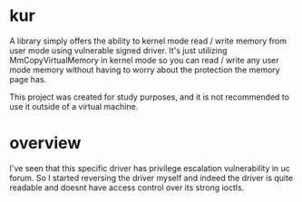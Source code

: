 # kur
A library simply offers the ability to kernel mode read / write memory from user mode using vulnerable signed driver.
It's just utilizing MmCopyVirtualMemory in kernel mode so you can read / write any user mode memory without having to worry about the protection the memory page has.

This project was created for study purposes, and it is not recommended to use it outside of a virtual machine.

# overview
I've seen that this specific driver has privilege escalation vulnerability in uc forum. 
So I started reversing the driver myself and indeed the driver is quite readable and doesnt have access control over its strong ioctls.
